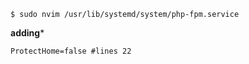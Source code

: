```shell
$ sudo nvim /usr/lib/systemd/system/php-fpm.service
```

**adding***

```shell
ProtectHome=false #lines 22
```
